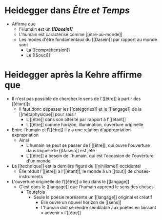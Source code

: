 # Heidegger dans _Être et Temps_

- Affirme que
  - l'Humain est un ***[[Dasein]]***
  - L'humain est caractérisé comme [[être-au-monde]]
  - Les modes d'être fondamentaux du [[Dasein]] par rapport au monde sont
    - La [[compréhension]]
    - Le [[Souci]]
# Heidegger après la Kehre affirme que

- Il n'est pas possible de chercher le sens de l'[[être]] à partir des [[étant]]s
  - Il faut donc dépasser les [[catégories]] et le [[langage]] de la [[métaphysique]] pour saisir
    - L'[[être]] dans son altérité par rapport à l'[[étant]]
    - L'[[être]] comme horizon, illumination, ouverture originelle
- Entre l'humain et l'[[être]] il y a une relation d'appropriation-expropriation
  - Ainsi
    - L'humain ne peut se passer de l'[[être]], qui ouvre l'ouverture dans laquelle le [[Dasein]] est jeté
    - L'[[être]] a besoin de l'humain, qui est l'occasion de l'ouverture d'un monde
- La [[technique]] est la dernière figure du [[nihilisme]] occidental
  - Elle réduit l'[[être]] à l'[[étant]], le monde à un [[tout]] de choses-instruments
- L'ouverture originelle de l'[[être]] a lieu dans le [[langage]]
  - C'est dans le [[langage]] que l'humain apprend le sens des choses
    - Toutefois
      - Seule la poésie représente un [[langage]] original et créatif
        - Elle ouvre un nouvel horizon de [[sens]]
        - L'humain doit se rendre semblable aux poètes en laissant « advenir » l'[[être]]
